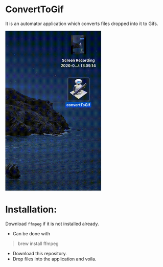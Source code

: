 # ConvertToGif
It is an automator application which converts files dropped into it to Gifs.

<img src="https://github.com/manoj036/ConvertToGif/blob/master/tutorial.gif" width="300" height="500" />

# Installation:
Download `ffmpeg` if it is not installed already.
- Can be done with
> brew install ffmpeg
- Download this repository.
- Drop files into the application and voila.

